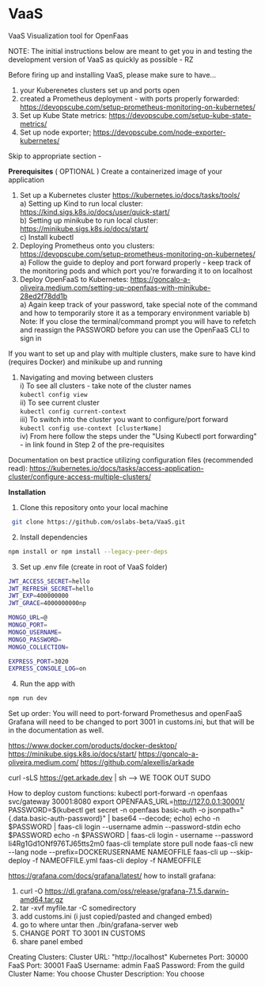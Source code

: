 # VaaS
VaaS
Visualization tool for OpenFaas

NOTE: The initial instructions below are meant to get you in and testing the development version of VaaS as quickly as possible - RZ

Before firing up and installing VaaS, please make sure to have...
1) your Kuberenetes clusters set up and ports open
2) created a Prometheus deployment - with ports properly forwarded: https://devopscube.com/setup-prometheus-monitoring-on-kubernetes/
3) Set up Kube State metrics: https://devopscube.com/setup-kube-state-metrics/
4) Set up node exporter; https://devopscube.com/node-exporter-kubernetes/

Skip to appropriate section - 

<b>Prerequisites</b>
( OPTIONAL ) Create a containerized image of your application
1) Set up a Kubernetes cluster https://kubernetes.io/docs/tasks/tools/ <br />
  a) Setting up Kind to run local cluster: https://kind.sigs.k8s.io/docs/user/quick-start/ <br />
  b) Setting up minikube to run local cluster: https://minikube.sigs.k8s.io/docs/start/ <br /> 
  c) Install kubectl <br />
2) Deploying Prometheus onto you clusters: https://devopscube.com/setup-prometheus-monitoring-on-kubernetes/<br />
  a) Follow the guide to deploy and port forward properly - keep track of the monitoring pods and which port you're forwarding it to on localhost <br />
3) Deploy OpenFaaS to Kubernetes: https://goncalo-a-oliveira.medium.com/setting-up-openfaas-with-minikube-28ed2f78dd1b <br />
  a) Again keep track of your password, take special note of the command and how to temporarily store it as a temporary environment variable
  b) Note: If you close the terminal/command prompt you will have to refetch and reassign the PASSWORD before you can use the OpenFaaS CLI to sign in

If you want to set up and play with multiple clusters, make sure to have kind (requires Docker) and minikube up and running
1) Navigating and moving between clusters <br />
    i) To see all clusters - take note of the cluster names <br />
    ```kubectl config view``` <br />
    ii) To see current cluster <br />
    ```kubectl config current-context``` <br />
    iii) To switch into the cluster you want to configure/port forward <br />
    ```kubectl config use-context [clusterName]``` <br />
    iv) From here follow the steps under the "Using Kubectl port forwarding" - in link found in Step 2 of the pre-requisites <br />

Documentation on best practice utilizing configuration files (recommended read): 
https://kubernetes.io/docs/tasks/access-application-cluster/configure-access-multiple-clusters/



<b>Installation</b> 

1.  Clone this repository onto your local machine

```sh
 git clone https://github.com/oslabs-beta/VaaS.git
```

2.  Install dependencies

```sh
npm install or npm install --legacy-peer-deps
```

3. Set up .env file (create in root of VaaS folder)

```sh
JWT_ACCESS_SECRET=hello
JWT_REFRESH_SECRET=hello
JWT_EXP=400000000
JWT_GRACE=4000000000np

MONGO_URL=@
MONGO_PORT=
MONGO_USERNAME=
MONGO_PASSWORD=
MONGO_COLLECTION=

EXPRESS_PORT=3020
EXPRESS_CONSOLE_LOG=on
```

4.  Run the app with

```sh
npm run dev
```
Set up order:
You will need to port-forward Promethesus and openFaaS
Grafana will need to be changed to port 3001 in customs.ini, but that will be in the documentation as well.

https://www.docker.com/products/docker-desktop/
https://minikube.sigs.k8s.io/docs/start/
https://goncalo-a-oliveira.medium.com/
https://github.com/alexellis/arkade

curl -sLS https://get.arkade.dev | sh --> WE TOOK OUT SUDO

How to deploy custom functions:
kubectl port-forward -n openfaas svc/gateway 30001:8080
export OPENFAAS_URL=http://127.0.0.1:30001/
PASSWORD=$(kubectl get secret -n openfaas basic-auth -o jsonpath="{.data.basic-auth-password}" | base64 --decode; echo)
echo -n $PASSWORD | faas-cli login --username admin --password-stdin
echo $PASSWORD
echo -n $PASSWORD | faas-cli login - username --password Ii4Rg1Gd1ONf976TJ65tts2m0
faas-cli template store pull node
faas-cli new --lang node --prefix=DOCKERUSERNAME NAMEOFFILE
faas-cli up --skip-deploy -f NAMEOFFILE.yml 
faas-cli deploy -f NAMEOFFILE


https://grafana.com/docs/grafana/latest/
how to install grafana:
1) curl -O https://dl.grafana.com/oss/release/grafana-7.1.5.darwin-amd64.tar.gz
2) tar -xvf myfile.tar -C somedirectory
3) add customs.ini (i just copied/pasted and changed embed)
4) go to where untar then ./bin/grafana-server web
5) CHANGE PORT TO 3001 IN CUSTOMS
6) share panel embed

Creating Clusters:
Cluster URL: "http://localhost"
Kubernetes Port: 30000
FaaS Port: 30001
FaaS Username: admin
FaaS Password: From the guild
Cluster Name: You choose
Chuster Description: You choose